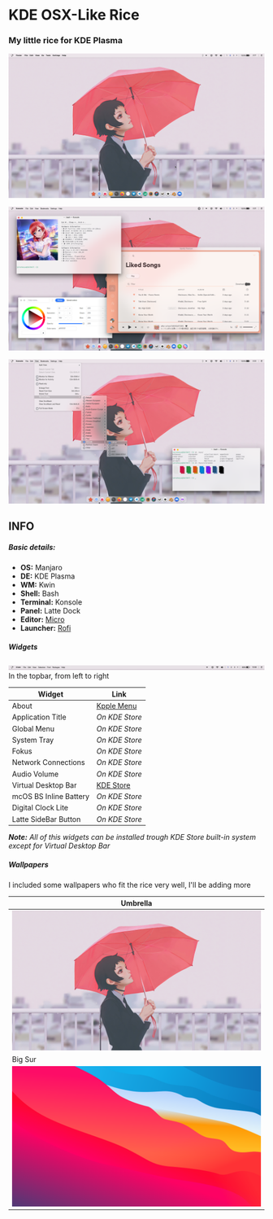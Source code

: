 # KDE OSX-Like Rice

### My little rice for KDE Plasma

![Desktop Show](/Screenshots/Desktop)

![Show One](/Screenshots/Show_1)

![Menus Show](/Screenshots/Menus)

## **INFO**

##### Basic details:

* **OS:** Manjaro
* **DE:** KDE Plasma
* **WM:** Kwin
* **Shell:** Bash
* **Terminal:** Konsole
* **Panel:** Latte Dock
* **Editor:** [Micro](https://github.com/zyedidia/micro)
* **Launcher:** [Rofi](https://github.com/davatorium/rofi/)

##### Widgets
![TopBar](/Screenshots/TopBar)
In the topbar, from left to right

Widget | Link
-------|-------
About | [Kpple Menu](https://github.com/kppleos/org.kpple.kppleMenu)
Application Title | _On KDE Store_
Global Menu | _On KDE Store_
System Tray | _On KDE Store_
Fokus | _On KDE Store_
Network Connections | _On KDE Store_
Audio Volume | _On KDE Store_
Virtual Desktop Bar | [KDE Store](https://store.kde.org/p/1315319)
mcOS BS Inline Battery | _On KDE Store_
Digital Clock Lite | _On KDE Store_
Latte SideBar Button | _On KDE Store_

_**Note:** All of this widgets can be installed trough KDE Store built-in system  
except for Virtual Desktop Bar_

##### Wallpapers
I included some wallpapers who fit the rice very well, I'll be adding more

|Umbrella|
|---|
| ![Umbrella Girl](/Wallpapers/anime-girl-umbrella-uhdpaper.com-4K-4.2470.jpg)
|Big Sur|
| ![Big Sur](/Wallpapers/2560x1440.png) |
